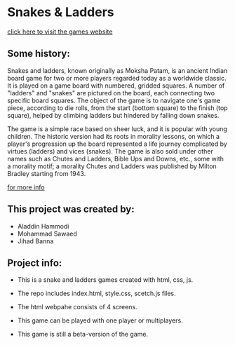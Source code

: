 
# Snakes & Ladders
[click here to visit the games website]( https://webahead8.github.io/snakes-and-ladders)

## Some history:
Snakes and ladders, known originally as Moksha Patam, is an ancient Indian board game for two or more players regarded today as a worldwide classic. It is played on a game board with numbered, gridded squares. A number of "ladders" and "snakes" are pictured on the board, each connecting two specific board squares. The object of the game is to navigate one's game piece, according to die rolls, from the start (bottom square) to the finish (top square), helped by climbing ladders but hindered by falling down snakes.

The game is a simple race based on sheer luck, and it is popular with young children. The historic version had its roots in morality lessons, on which a player's progression up the board represented a life journey complicated by virtues (ladders) and vices (snakes). The game is also sold under other names such as Chutes and Ladders, Bible Ups and Downs, etc., some with a morality motif; a morality Chutes and Ladders was published by Milton Bradley starting from 1943.

[for more info ](https://en.wikipedia.org/wiki/Snakes_and_ladders)

## This project was created by:
* Aladdin Hammodi
* Mohammad Sawaed
* Jihad Banna

## Project info:
* This is a snake and ladders games created with html, css, js.
* The repo includes index.html, style.css, scetch.js files.
* The html webpahe consists of 4 screens. 

* This game can be played with one player or multiplayers. 
* This game is still a beta-version of the game. 


